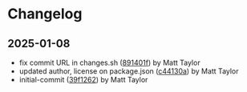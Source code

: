 # Changelog


## 2025-01-08
- fix commit URL in changes.sh ([891401f](https://github.com/mjt-engine/object/commit/891401f63e6e8cf17470380853166c0cbc92bf03)) by Matt Taylor
- updated author, license on package.json ([c44130a](https://github.com/mjt-engine/object/commit/c44130a5b4a5baf52c04585e6c494e45d454afc1)) by Matt Taylor
- initial-commit ([39f1262](https://github.com/mjt-engine/object/commit/39f12622a869431aa3dc52e86875a77e4ab19db2)) by Matt Taylor
